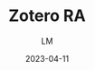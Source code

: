 ---
_id: 1cp63z8m2ba94u9x1cp63zp0diropwni
author: LM
title: Zotero RA
summary: Your AI research assistant in Zotero, powered by Large Language Models (LLMs).
features:
- Zotero Add-on
- Shortcut key to activate the UI
- Ask it anything to get answers
categories:
- Publishing and Sharing
- Project Management
- Project Research (such as background research, hypothesis proposals)
- Project Management
tags:
- Reference Management
- References and Journals
- Writing
platforms:
- Mac
- Win
- Linux
fields:
- General and Interdisciplinary
links:
- name: github.com/lifan0127/zotero-research-assistant
  link: https://github.com/lifan0127/zotero-research-assistant
date: '2023-04-11'

---